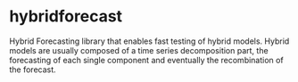 # hybridforecast
Hybrid Forecasting library that enables fast testing of hybrid models. Hybrid models are usually composed of a time series decomposition part, the forecasting of each single component and eventually the recombination of the forecast.

